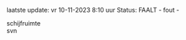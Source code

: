 laatste update: 
vr 10-11-2023  8:10   uur 
Status: FAALT - fout - 
<div class="service Y">schijfruimte</div><div class="service R">svn</div>